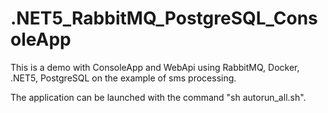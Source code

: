 # .NET5_RabbitMQ_PostgreSQL_ConsoleApp
This is a demo with ConsoleApp and WebApi using RabbitMQ, Docker, .NET5, PostgreSQL on the example of sms processing.

The application can be launched with the command "sh autorun_all.sh".
